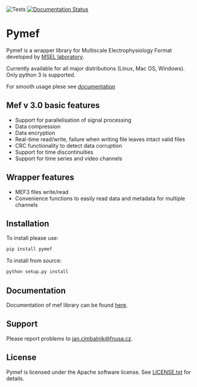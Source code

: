 ![Tests](https://github.com/msel-source/pymef/actions/workflows/test_publish.yml/badge.svg)
[![Documentation Status](https://readthedocs.org/projects/pymef/badge/?version=latest)](https://pymef.readthedocs.io/en/latest/?badge=latest)

Pymef
====

Pymef is a wrapper library for Multiscale Electrophysiology Format developed by 
[MSEL laboratory](http://msel.mayo.edu/).

Currently available for all major distributions (Linux, Mac OS, Windows). Only python 3 is supported.

For smooth usage plese see [documentation](https://pymef.readthedocs.io)

Mef v 3.0 basic features
------------------------

-   Support for parallelisation of signal processing
-   Data compression
-   Data encryption
-   Real-time read/write, failure when writing file leaves intact valid files
-   CRC functionality to detect data corruption
-   Support for time discontinuities
-   Support for time series and video channels

Wrapper features
----------------

-   MEF3 files write/read
-   Convenience functions to easily read data and metadata for multiple channels

Installation
------------

To install please use:
```bash
pip install pymef
```

To install from source:
```bash
python setup.py install
```

Documentation
-------------

Documentation of mef library can be found [here](http://msel.mayo.edu/codes.html).

Support
-------

Please report problems to jan.cimbalnik@fnusa.cz.

License
-------

Pymef is licensed under the Apache software license. See [LICENSE.txt](./LICENSE.txt) for details.

